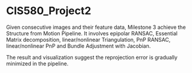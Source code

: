 # CIS580_Project2

Given consecutive images and their feature data, Milestone 3 achieve the Structure from Motion Pipeline. It involves epipolar RANSAC, Essential Matrix decomposition, linear/nonlinear Triangulation, PnP RANSAC, linear/nonlinear PnP and Bundle Adjustment with Jacobian.

The result and visualization suggest the reprojection error is gradually minimized in the pipeline.
